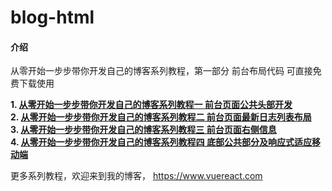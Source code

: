 # blog-html

#### 介绍
从零开始一步步带你开发自己的博客系列教程，第一部分 前台布局代码
可直接免费下载使用

 **1. [从零开始一步步带你开发自己的博客系列教程一 前台页面公共头部开发](https://www.vuereact.com/details/1.html)   
2. [从零开始一步步带你开发自己的博客系列教程二 前台页面最新日志列表布局](https://www.vuereact.com/details/3.html)  
3. [从零开始一步步带你开发自己的博客系列教程三 前台页面右侧信息](https://www.vuereact.com/details/4.html)  
4. [从零开始一步步带你开发自己的博客系列教程四 底部公共部分及响应式适应移动端](https://www.vuereact.com/details/6.html)** 

更多系列教程，欢迎来到我的博客， https://www.vuereact.com
